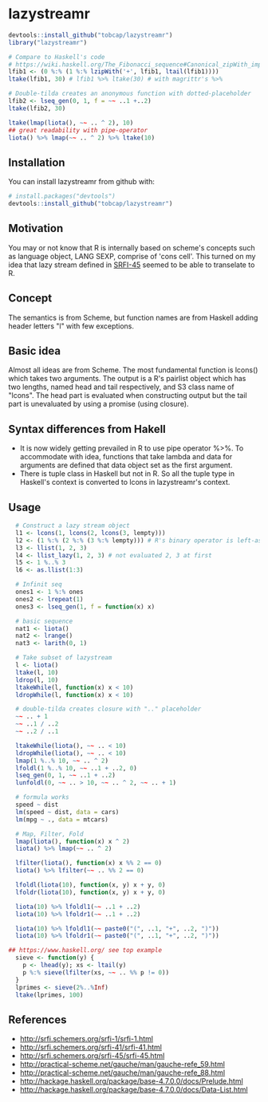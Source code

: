 # lazystreamr

``` r
devtools::install_github("tobcap/lazystreamr")
library("lazystreamr")

# Compare to Haskell's code
# https://wiki.haskell.org/The_Fibonacci_sequence#Canonical_zipWith_implementation])
lfib1 <- (0 %:% (1 %:% lzipWith('+', lfib1, ltail(lfib1))))
ltake(lfib1, 30) # lfib1 %>% ltake(30) # with magrittr's %>%

# Double-tilda creates an anonymous function with dotted-placeholder
lfib2 <- lseq_gen(0, 1, f = ~~ ..1 +..2)
ltake(lfib2, 30)

ltake(lmap(liota(), ~~ .. ^ 2), 10)
## great readability with pipe-operator
liota() %>% lmap(~~ .. ^ 2) %>% ltake(10)
```

## Installation
You can install lazystreamr from github with:
``` r
# install.packages("devtools")
devtools::install_github("tobcap/lazystreamr")
```


## Motivation
You may or not know that R is internally based on scheme's concepts such as
language object, LANG SEXP, comprise of 'cons cell'. This turned on my idea that
lazy stream defined in [SRFI-45](http://srfi.schemers.org/srfi-45/srfi-45.html)
seemed to be able to transelate to R.


## Concept
The semantics is from Scheme, but function names are from Haskell adding header
letters "l" with few exceptions.

## Basic idea
Almost all ideas are from Scheme. The most fundamental function is lcons() which
takes two arguments. The output is a R's pairlist object which has two lengths,
named head and tail respectively, and S3 class name of "lcons". The head part is
evaluated when constructing output but the tail part is unevaluated by using a
promise (using closure).

## Syntax differences from Hakell
* It is now widely getting prevailed in R to use pipe operator %>%. To accommodate
with idea, functions that take lambda and data for arguments are defined that data
object set as the first argument.
* There is tuple class in Haskell but not in R. So all the tuple type in Haskell's
context is converted to lcons in lazystreamr's context.

## Usage
``` r
  # Construct a lazy stream object
  l1 <- lcons(1, lcons(2, lcons(3, lempty)))
  l2 <- (1 %:% (2 %:% (3 %:% lempty))) # R's binary operator is left-associatity
  l3 <- llist(1, 2, 3)
  l4 <- llist_lazy(1, 2, 3) # not evaluated 2, 3 at first
  l5 <- 1 %..% 3
  l6 <- as.llist(1:3)
```

``` r
  # Infinit seq
  ones1 <- 1 %:% ones
  ones2 <- lrepeat(1)
  ones3 <- lseq_gen(1, f = function(x) x)
```

``` r
  # basic sequence
  nat1 <- liota()
  nat2 <- lrange()
  nat3 <- larith(0, 1)
```

``` r
  # Take subset of lazystream
  l <- liota()
  ltake(l, 10)
  ldrop(l, 10)
  ltakeWhile(l, function(x) x < 10)
  ldropWhile(l, function(x) x < 10)
```

``` r
  # double-tilda creates closure with ".." placeholder
  ~~ .. + 1
  ~~ ..1 / ..2
  ~~ ..2 / ..1

  ltakeWhile(liota(), ~~ .. < 10)
  ldropWhile(liota(), ~~ .. < 10)
  lmap(1 %..% 10, ~~ .. ^ 2)
  lfoldl(1 %..% 10, ~~ ..1 + ..2, 0)
  lseq_gen(0, 1, ~~ ..1 + ..2)
  lunfoldl(0, ~~ .. > 10, ~~ .. ^ 2, ~~ .. + 1)

  # formula works
  speed ~ dist
  lm(speed ~ dist, data = cars)
  lm(mpg ~ ., data = mtcars)
```

``` r
  # Map, Filter, Fold
  lmap(liota(), function(x) x ^ 2)
  liota() %>% lmap(~~ .. ^ 2)

  lfilter(liota(), function(x) x %% 2 == 0)
  liota() %>% lfilter(~~ .. %% 2 == 0)

  lfoldl(liota(10), function(x, y) x + y, 0)
  lfoldr(liota(10), function(x, y) x + y, 0)

  liota(10) %>% lfoldl1(~~ ..1 + ..2)
  liota(10) %>% lfoldr1(~~ ..1 + ..2)

  liota(10) %>% lfoldl1(~~ paste0("(", ..1, "+", ..2, ")"))
  liota(10) %>% lfoldr1(~~ paste0("(", ..1, "+", ..2, ")"))
```

``` r
## https://www.haskell.org/ see top example
  sieve <- function(y) {
    p <- lhead(y); xs <- ltail(y)
    p %:% sieve(lfilter(xs, ~~ .. %% p != 0))
  }
  lprimes <- sieve(2%..%Inf)
  ltake(lprimes, 100)
```

## References
- http://srfi.schemers.org/srfi-1/srfi-1.html
- http://srfi.schemers.org/srfi-41/srfi-41.html
- http://srfi.schemers.org/srfi-45/srfi-45.html
- http://practical-scheme.net/gauche/man/gauche-refe_59.html
- http://practical-scheme.net/gauche/man/gauche-refe_88.html
- http://hackage.haskell.org/package/base-4.7.0.0/docs/Prelude.html
- http://hackage.haskell.org/package/base-4.7.0.0/docs/Data-List.html
